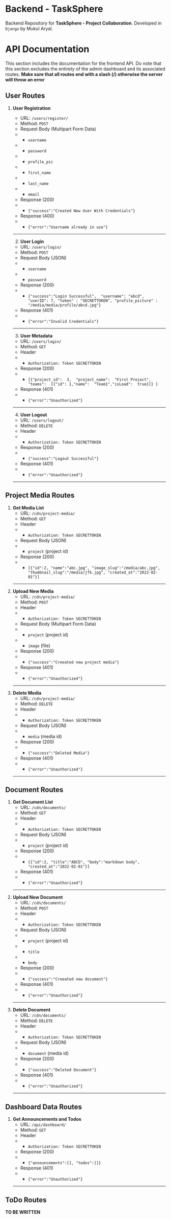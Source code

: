 # Backend - TaskSphere
Backend Repository for **TaskSphere - Project Collaboration**.  Developed in `Django` by Mukul Aryal.

# API Documentation
This section includes the documentation for the frontend API. Do note that this section excludes the entirety of the admin dashboard and its associated routes.
**Make sure that all routes end with a slash (/) otherwise the server will throw an error**

## User Routes 
 1. **User Registration**
	 - URL: `/users/register/` 
	- Method: `POST`
	- Request Body (Multipart Form Data)
	- - `username`
	- - `password`
	-  - `profile_pic`
	-  - `first_name`
	-  - `last_name`
	-  - `email`
	- Response (200)
	-  - `{"success":"Created New User With Credentials"}`
	- Response (400)
	- - `{"error":"Username already in use"}`
	-----
	 2. **User Login**
	 - URL: `/users/login/` 
	- Method: `POST`
	- Request Body (JSON)
	- - `username`
	- - `password`
	- Response (200)
	-  - `{"success":"Login Successful", 
		"username": "abcd", 
		"userID": 7,
		"token" : "SECRETTOKEN",
		"profile_picture" : "/media/media/profile/abcd.jpg"}`
	- Response (401)
	- - `{"error":"Invalid Credentials"}`
	-----
	3. **User Metadata**
	 - URL: `/users/login/` 
	- Method: `GET`
	- Header
	- - `Authorization: Token SECRETTOKEN`
	- Response (200)
	-  - `[{"project_id":  3, 
"project_name":  "First Project", 
"teams":  [{"id": 1,"name":  "Team1","isLead":  true}]}
]`
	- Response (401)
	- - `{"error":"Unauthorized"}`
	-----
	
	4. **User Logout**
	 - URL: `/users/logout/` 
	- Method: `DELETE`
	- Header
	- - `Authorization: Token SECRETTOKEN`
	- Response (200)
	-  - `{"success":"Logout Successful"}`
	- Response (401)
	- - `{"error":"Unauthorized"}`
	-----

## Project Media Routes
1. **Get Media List**
	 - URL: `/cdn/project-media/` 
	- Method: `GET`
	- Header
	- - `Authorization: Token SECRETTOKEN`
	- Request Body (JSON)
	- - `project` (project id)
	- Response (200)
	-  - `[{"id":2, "name":"abc.jpg", "image_slug":"/media/abc.jpg", "thumbnail_slug":"/media/jfk.jpg", "created_at":"2022-02-01"}]`
	-----
2. **Upload New Media**
	 - URL: `/cdn/project-media/` 
	- Method: `POST`
	- Header
	- - `Authorization: Token SECRETTOKEN`
	- Request Body (Multipart Form Data)
	- - `project` (project id)
	- - `image` (file)
	- Response (200)
	-  - `{"success":"Creeated new project media"}`
	- Response (401)
	- - `{"error":"Unauthorized"}`
	-----
3. **Delete Media**
	 - URL: `/cdn/project-media/` 
	- Method: `DELETE`
	- Header
	- - `Authorization: Token SECRETTOKEN`
	- Request Body (JSON)
	- - `media` (media id)
	- Response (200)
	-  - `{"success":"Deleted Media"}`
	- Response (401)
	- - `{"error":"Unauthorized"}`
	-----
## Document Routes
1. **Get Document List**
	 - URL: `/cdn/documents/` 
	- Method: `GET`
	- Header
	- - `Authorization: Token SECRETTOKEN`
	- Request Body (JSON)
	- - `project` (project id)
	- Response (200)
	-  - `[{"id":2, "title":"ABCD", "body":"markdown body", "created_at":"2022-02-01"}]`
	- Response (401)
	- - `{"error":"Unauthorized"}`
	-----
2. **Upload New Document**
	 - URL: `/cdn/documents/` 
	- Method: `POST`
	- Header
	- - `Authorization: Token SECRETTOKEN`
	- Request Body (JSON)
	- - `project` (project id)
	- - `title`
	- - `body`
	- Response (200)
	-  - `{"success":"Creeated new document"}`
	- Response (401)
	- - `{"error":"Unauthorized"}`
	-----
3. **Delete Document**
	 - URL: `/cdn/documents/` 
	- Method: `DELETE`
	- Header
	- - `Authorization: Token SECRETTOKEN`
	- Request Body (JSON)
	- - `document` (media id)
	- Response (200)
	-  - `{"success":"Deleted Document"}`
	- Response (401)
	- - `{"error":"Unauthorized"}`
	-----
## Dashboard Data Routes
1. **Get Announcements and Todos**
	 - URL: `/api/dashboard/` 
	- Method: `GET`
	- Header
	- - `Authorization: Token SECRETTOKEN`
	- Response (200)
	-  - `{"announcements":[], "todos":[]}`
	- Response (401)
	- - `{"error":"Unauthorized"}`
	-----
## ToDo Routes
**TO BE WRITTEN**